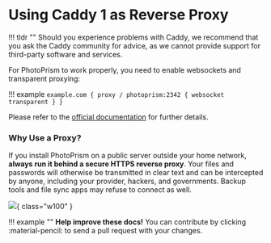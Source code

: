 # Using Caddy 1 as Reverse Proxy

!!! tldr ""
    Should you experience problems with Caddy, we recommend that you ask the Caddy community for advice, as we cannot provide support for third-party software and services.

For PhotoPrism to work properly, you need to enable websockets and transparent proxying:

!!! example
    ```
    example.com {
        proxy / photoprism:2342 {
            websocket
            transparent
        }
    }
    ```

Please refer to the [official documentation](https://caddyserver.com/v1/docs/websocket)
for further details.

### Why Use a Proxy? ###

If you install PhotoPrism on a public server outside your home network, **always run it behind a secure
HTTPS reverse proxy**. Your files and passwords will otherwise be transmitted in clear text and can be intercepted
by anyone, including your provider, hackers, and governments. Backup tools and file sync apps may refuse to
connect as well.

![](https://dl.photoprism.app/img/diagrams/reverse-proxy.svg){ class="w100" }

!!! example ""
    **Help improve these docs!** You can contribute by clicking :material-pencil: to send a pull request with your changes.
